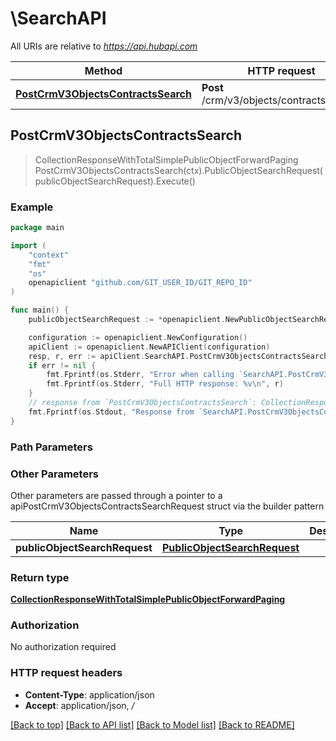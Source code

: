 # \SearchAPI

All URIs are relative to *https://api.hubapi.com*

Method | HTTP request | Description
------------- | ------------- | -------------
[**PostCrmV3ObjectsContractsSearch**](SearchAPI.md#PostCrmV3ObjectsContractsSearch) | **Post** /crm/v3/objects/contracts/search | 



## PostCrmV3ObjectsContractsSearch

> CollectionResponseWithTotalSimplePublicObjectForwardPaging PostCrmV3ObjectsContractsSearch(ctx).PublicObjectSearchRequest(publicObjectSearchRequest).Execute()



### Example

```go
package main

import (
	"context"
	"fmt"
	"os"
	openapiclient "github.com/GIT_USER_ID/GIT_REPO_ID"
)

func main() {
	publicObjectSearchRequest := *openapiclient.NewPublicObjectSearchRequest() // PublicObjectSearchRequest | 

	configuration := openapiclient.NewConfiguration()
	apiClient := openapiclient.NewAPIClient(configuration)
	resp, r, err := apiClient.SearchAPI.PostCrmV3ObjectsContractsSearch(context.Background()).PublicObjectSearchRequest(publicObjectSearchRequest).Execute()
	if err != nil {
		fmt.Fprintf(os.Stderr, "Error when calling `SearchAPI.PostCrmV3ObjectsContractsSearch``: %v\n", err)
		fmt.Fprintf(os.Stderr, "Full HTTP response: %v\n", r)
	}
	// response from `PostCrmV3ObjectsContractsSearch`: CollectionResponseWithTotalSimplePublicObjectForwardPaging
	fmt.Fprintf(os.Stdout, "Response from `SearchAPI.PostCrmV3ObjectsContractsSearch`: %v\n", resp)
}
```

### Path Parameters



### Other Parameters

Other parameters are passed through a pointer to a apiPostCrmV3ObjectsContractsSearchRequest struct via the builder pattern


Name | Type | Description  | Notes
------------- | ------------- | ------------- | -------------
 **publicObjectSearchRequest** | [**PublicObjectSearchRequest**](PublicObjectSearchRequest.md) |  | 

### Return type

[**CollectionResponseWithTotalSimplePublicObjectForwardPaging**](CollectionResponseWithTotalSimplePublicObjectForwardPaging.md)

### Authorization

No authorization required

### HTTP request headers

- **Content-Type**: application/json
- **Accept**: application/json, */*

[[Back to top]](#) [[Back to API list]](../README.md#documentation-for-api-endpoints)
[[Back to Model list]](../README.md#documentation-for-models)
[[Back to README]](../README.md)

